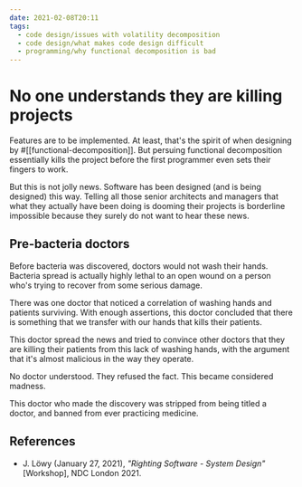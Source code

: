 ```yaml
---
date: 2021-02-08T20:11
tags: 
  - code design/issues with volatility decomposition
  - code design/what makes code design difficult
  - programming/why functional decomposition is bad
---
```


# No one understands they are killing projects

Features are to be implemented. At least, that's the spirit of when designing
by #[[functional-decomposition]]. But persuing functional decomposition
essentially kills the project before the first programmer even sets their
fingers to work.

But this is not jolly news. Software has been designed (and is being designed)
this way. Telling all those senior architects and managers that what they
actually have been doing is dooming their projects is borderline impossible
because they surely do not want to hear these news.

## Pre-bacteria doctors

Before bacteria was discovered, doctors would not wash their hands. Bacteria
spread is actually highly lethal to an open wound on a person who's trying to
recover from some serious damage.

There was one doctor that noticed a correlation of washing hands and patients
surviving. With enough assertions, this doctor concluded that there is something
that we transfer with our hands that kills their patients.

This doctor spread the news and tried to convince other doctors that they are
killing their patients from this lack of washing hands, with the argument that
it's almost malicious in the way they operate.

No doctor understood. They refused the fact. This became considered madness.

This doctor who made the discovery was stripped from being titled a doctor, and
banned from ever practicing medicine.

## References

- J. Löwy (January 27, 2021), *"Righting Software - System Design"* [Workshop],
  NDC London 2021.
